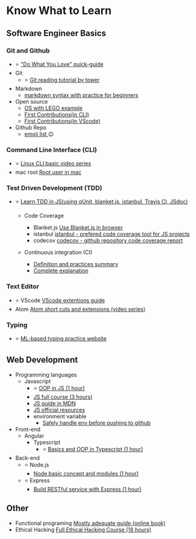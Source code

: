 # Know What to Learn

## Software Engineer Basics

### Git and Github

- :star: ["Do What You Love" quick-guide](https://github.com/dwyl/start-here)
- Git
  - :star: [Git reading tutorial by tower](https://www.git-tower.com/learn/git/ebook/en/command-line/basics/why-use-version-control#start)
- Markdown
  - [markdown syntax with practice for beginners](https://www.markdowntutorial.com/)
- Open source
  - [OS with LEGO example](https://www.youtube.com/watch?v=a8fHgx9mE5U)
  - [First Contributions(in CLI)](https://github.com/firstcontributions/first-contributions)
  - [First Contributions(in VScode)](https://github.com/firstcontributions/first-contributions/blob/master/github-windows-vs-code-tutorial.md)
- Github Repo
  - [emoji list ](https://gist.github.com/rxaviers/7360908):wink:

### Command Line Interface (CLI)

- :star: [Linux CLI basic video series](https://www.youtube.com/watch?v=xUJXy4vBAMg&list=PLII6oL6B7q78PKy6_R6JTkkYjVXZBZcVq&index=6)
- mac root [Root user in mac](https://support.apple.com/en-us/HT204012)

### Test Driven Development (TDD)

- :star: [Learn TDD in JS(using qUnit, blanket.js, istanbul, Travis CI, JSdoc)](https://github.com/dwyl/learn-tdd)

  - Code Coverage

    - Blanket.js [Use Blanket.js in browser](https://github.com/alex-seville/blanket/blob/master/docs/getting_started_browser.md)
    - istanbul [istanbul - prefered code coverage tool for JS projects](https://github.com/gotwarlost/istanbul)
    - codecov [codecov - github repository code coverage report](https://codecov.io/#features)

  - Continuous integration (CI)
    - [Definition and practices summary](https://en.wikipedia.org/wiki/Continuous_integration)
    - [Complete explanation](https://www.martinfowler.com/articles/continuousIntegration.html)

### Text Editor

- :star: VScode [VScode extentions guide](https://www.youtube.com/watch?v=rH1RTwaAeGc)
- Atom [Atom short cuts and extensions (video series)](https://www.youtube.com/watch?v=EyG20hhON6E&index=2&list=PLYzJdSdNWNqwNWlxz7bvu-lOYR0CFWQ4I)

### Typing

- :star: [ML-based typing practice website](https://www.keybr.com/)

## Web Development

- Programming languages
  - Javascript
    - :star: [OOP in JS (1 hour)](https://www.youtube.com/watch?v=PFmuCDHHpwk)
    - [JS full course (3 hours)](https://www.youtube.com/watch?v=PkZNo7MFNFg)
    - [JS guide in MDN](https://developer.mozilla.org/en-US/docs/Web/JavaScript/Guide/Introduction)
    - [JS official resources](https://www.javascript.com/resources)
    - environment variable
      - [Safely handle env before pushing to github](https://github.com/dwyl/learn-environment-variables/)
- Front-end
  - Angular
    - Typescript
      - :star: [Basics and OOP in Typescript (1 hour)](https://www.youtube.com/watch?v=NjN00cM18Z4)
- Back-end
  - :star: Node.js 
    - [Node basic concept and modules (1 hour)](https://www.youtube.com/watch?v=TlB_eWDSMt4)
  - :star: Express 
    - [Build RESTful service with Express (1 hour)](https://www.youtube.com/watch?v=pKd0Rpw7O48)

## Other

- Functional programing
  [Mostly adequate guide (online book)](https://mostly-adequate.gitbooks.io/mostly-adequate-guide/)
- Ethical Hacking [Full Ethical Hacking Course (18 hours)](https://www.youtube.com/watch?v=3Kq1MIfTWCE)
<!-- npm

Google standard

Arrow function -->
